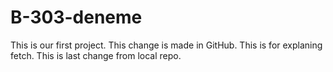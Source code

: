 # B-303-deneme
This is our first project.
This change is made in GitHub.
This is for explaning fetch.
This is last change from local repo.